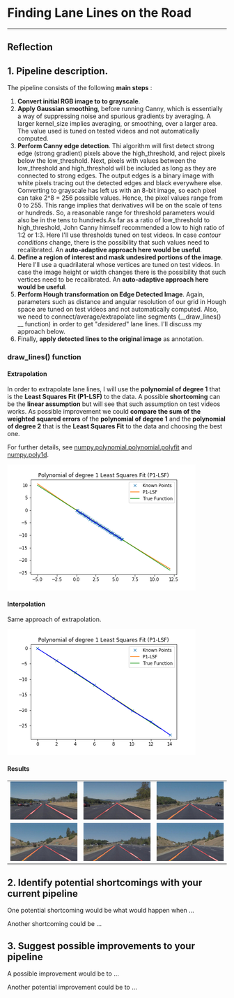 # **Finding Lane Lines on the Road** 

---

## Reflection

## 1. Pipeline description.

The pipeline consists of the following __main steps__ :

1. __Convert initial RGB image to to grayscale__. 
2. __Apply Gaussian smoothing__, before running Canny, which is essentially a way of suppressing noise and spurious gradients by averaging. A larger kernel_size implies averaging, or smoothing, over a larger area. The value used is tuned on tested videos and not automatically computed. 
3. __Perform Canny edge detection__. Thi algorithm will first detect strong edge (strong gradient) pixels above the high_threshold, and reject pixels below the low_threshold. Next, pixels with values between the low_threshold and high_threshold will be included as long as they are connected to strong edges. The output edges is a binary image with white pixels tracing out the detected edges and black everywhere else. Converting to grayscale has left us with an 8-bit image, so each pixel can take 2^8 = 256 possible values. Hence, the pixel values range from 0 to 255. This range implies that derivatives will be on the scale of tens or hundreds. So, a reasonable range for  threshold parameters would also be in the tens to hundreds.As far as a ratio of low_threshold to high_threshold, John Canny himself recommended a low to high ratio of 1:2 or 1:3. Here I'll use thresholds tuned on test videos. In case _contour conditions_ change, there is the possibility that such values need to recalibrated. An __auto-adaptive approach here would be useful__.   
4. __Define a region of interest and mask undesired portions of the image__. Here I'll use a quadrilateral whose vertices are tuned on test videos. In case the image height or width changes there is the possibility that such vertices need to be recalibrated. An __auto-adaptive approach here would be useful__.   
5. __Perform Hough transformation on Edge Detected Image__. Again, parameters such as distance and angular resolution of our grid in Hough space are tuned on test videos and not automatically computed. Also, we need to connect/average/extrapolate line segments (__draw_lines() __ function) in order to get "_desidered_" lane lines. I'll discuss my approach below.   
6. Finally, __apply detected lines to the original image__ as annotation.  

### draw_lines() function 

#### Extrapolation

In order to extrapolate lane lines, I will use the __polynomial of degree 1__ that is the __Least Squares Fit (P1-LSF)__ to the data. A possible __shortcoming__ can be the __linear assumption__ but will see that such assumption on test videos works. As possible improvement we could __compare the sum of the weighted squared errors__ of the __polynomial of degree 1__ and the __polynomial of degree 2__ that is the __Least Squares Fit__ to the data and choosing the best one.   

For further details, see [numpy.polynomial.polynomial.polyfit](https://docs.scipy.org/doc/numpy-dev/reference/generated/numpy.polynomial.polynomial.polyfit.html) and [numpy.poly1d](https://docs.scipy.org/doc/numpy/reference/generated/numpy.poly1d.html#numpy.poly1d). 

<img src="test_images_output/P1-LSF.png"/>

#### Interpolation

Same approach of extrapolation. 

<img src="test_images_output/P1-LSF_Intra.png"/>

#### Results 

<table>  
  <tr>
    <td><img src="test_images_output/solidWhiteCurve.jpg" /></td>
    <td><img src="test_images_output/solidWhiteRight.jpg"/></td>
    <td><img src="test_images_output/solidYellowCurve.jpg"/></td>
  </tr>
  <tr>
    <td><img src="test_images_output/solidYellowCurve2.jpg"/></td>
    <td><img src="test_images_output/solidYellowLeft.jpg"/></td>
    <td><img src="test_images_output/whiteCarLaneSwitch.jpg"/></td>
  </tr>
</table>  


## 2. Identify potential shortcomings with your current pipeline


One potential shortcoming would be what would happen when ... 

Another shortcoming could be ...


## 3. Suggest possible improvements to your pipeline

A possible improvement would be to ...

Another potential improvement could be to ...
